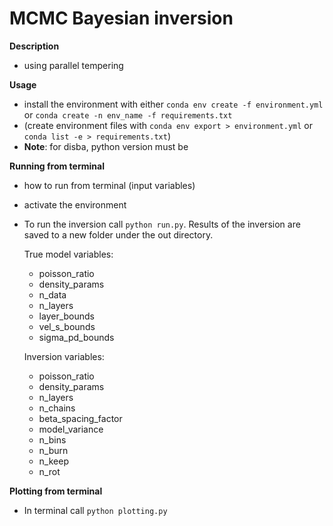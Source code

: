 # MCMC Bayesian inversion

**Description**
- using parallel tempering

**Usage**
- install the environment with either `conda env create -f environment.yml` or `conda create -n env_name -f requirements.txt`
- (create environment files with `conda env export > environment.yml` or `conda list -e > requirements.txt`)
- **Note**: for disba, python version must be 

**Running from terminal**
- how to run from terminal (input variables)
- activate the environment
- To run the inversion call `python run.py`. Results of the inversion are saved to a new folder under the out directory.

    True model variables:
    - poisson_ratio
    - density_params
    - n_data
    - n_layers
    - layer_bounds
    - vel_s_bounds
    - sigma_pd_bounds

    Inversion variables:
    - poisson_ratio
    - density_params
    - n_layers
    - n_chains
    - beta_spacing_factor
    - model_variance
    - n_bins
    - n_burn
    - n_keep
    - n_rot

**Plotting from terminal**
- In terminal call `python plotting.py`




